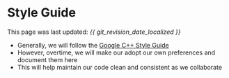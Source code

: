# Style Guide

This page was last updated: *{{ git_revision_date_localized }}*

* Generally, we will follow the [Google C++ Style Guide](https://google.github.io/styleguide/cppguide.html)
* However, overtime, we will make our adopt our own preferences and document them here
* This will help maintain our code clean and consistent as we collaborate